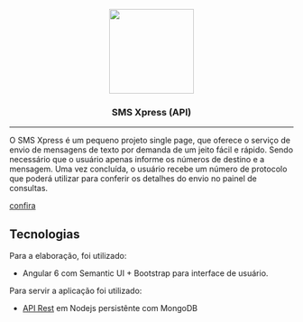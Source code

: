 <p align="center">
  <img src="https://i.imgur.com/3PIGPVj.png?1" width="150">
</p>
<h3 align="center">SMS Xpress (API)</h3>
<hr>
O SMS Xpress é um pequeno projeto single page, que oferece o serviço de envio de mensagens de texto por demanda de um jeito fácil e rápido. Sendo necessário que o usuário apenas informe os números de destino e a mensagem. Uma vez concluída, o usuário recebe um número de protocolo que poderá utilizar para conferir os detalhes do envio no painel de consultas.

[confira](https://smsxpresss.herokuapp.com/)

## Tecnologias
Para a elaboração, foi utilizado: 
  - Angular 6 com Semantic UI + Bootstrap para interface de usuário. 

Para servir a aplicação foi utilizado:
  - [API Rest](https://github.com/viniciusjps/smsxpress-api) em Nodejs persistênte com MongoDB
